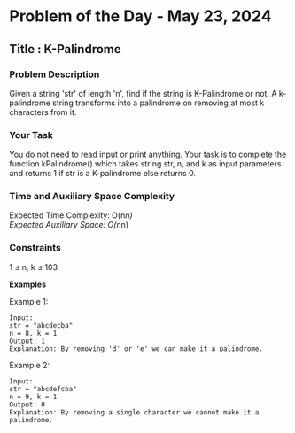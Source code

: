 # Problem of the Day - May 23, 2024

## Title : K-Palindrome

### Problem Description

Given a string 'str' of length 'n', find if the string is K-Palindrome or not. A k-palindrome string transforms into a palindrome on removing at most k characters from it. 

### Your Task

You do not need to read input or print anything. Your task is to complete the function kPalindrome() which takes string str, n, and k as input parameters and returns 1 if str is a K-palindrome else returns 0.

### Time and Auxiliary Space Complexity

Expected Time Complexity: O(n*n) \
Expected Auxiliary Space: O(n*n)

### Constraints

1 ≤ n, k ≤ 103

**Examples**

Example 1:
```
Input:
str = "abcdecba"
n = 8, k = 1
Output: 1
Explanation: By removing 'd' or 'e' we can make it a palindrome.

```

Example 2:
```
Input:
str = "abcdefcba"
n = 9, k = 1
Output: 0
Explanation: By removing a single character we cannot make it a palindrome.

```
